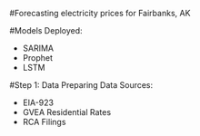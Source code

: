 #Forecasting electricity prices for Fairbanks, AK 

#Models Deployed: 
- SARIMA
- Prophet
- LSTM

#Step 1: Data Preparing
Data Sources: 
- EIA-923
- GVEA Residential Rates
- RCA Filings

